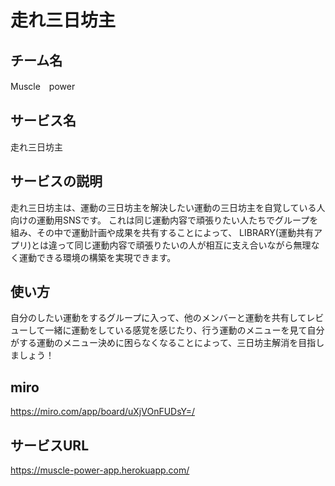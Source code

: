 # 走れ三日坊主
## チーム名
Muscle　power
## サービス名
走れ三日坊主
## サービスの説明
走れ三日坊主は、運動の三日坊主を解決したい運動の三日坊主を自覚している人向けの運動用SNSです。
これは同じ運動内容で頑張りたい人たちでグループを組み、その中で運動計画や成果を共有することによって、
LIBRARY(運動共有アプリ)とは違って同じ運動内容で頑張りたいの人が相互に支え合いながら無理なく運動できる環境の構築を実現できます。
## 使い方
自分のしたい運動をするグループに入って、他のメンバーと運動を共有してレビューして一緒に運動をしている感覚を感じたり、行う運動のメニューを見て自分がする運動のメニュー決めに困らなくなることによって、三日坊主解消を目指しましょう！
## miro
https://miro.com/app/board/uXjVOnFUDsY=/

## サービスURL
https://muscle-power-app.herokuapp.com/